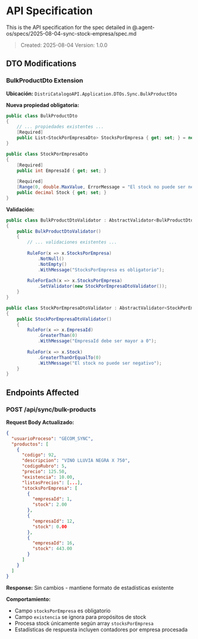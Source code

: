 # API Specification

This is the API specification for the spec detailed in @.agent-os/specs/2025-08-04-sync-stock-empresa/spec.md

> Created: 2025-08-04
> Version: 1.0.0

## DTO Modifications

### BulkProductDto Extension

**Ubicación:** `DistriCatalogoAPI.Application.DTOs.Sync.BulkProductDto`

**Nueva propiedad obligatoria:**
```csharp
public class BulkProductDto
{
    // ... propiedades existentes ...
    [Required]
    public List<StockPorEmpresaDto> StocksPorEmpresa { get; set; } = new();
}

public class StockPorEmpresaDto
{
    [Required]
    public int EmpresaId { get; set; }
    
    [Required]
    [Range(0, double.MaxValue, ErrorMessage = "El stock no puede ser negativo")]
    public decimal Stock { get; set; }
}
```

**Validación:**
```csharp
public class BulkProductDtoValidator : AbstractValidator<BulkProductDto>
{
    public BulkProductDtoValidator()
    {
        // ... validaciones existentes ...
        
        RuleFor(x => x.StocksPorEmpresa)
            .NotNull()
            .NotEmpty()
            .WithMessage("StocksPorEmpresa es obligatorio");
            
        RuleForEach(x => x.StocksPorEmpresa)
            .SetValidator(new StockPorEmpresaDtoValidator());
    }
}

public class StockPorEmpresaDtoValidator : AbstractValidator<StockPorEmpresaDto>
{
    public StockPorEmpresaDtoValidator()
    {
        RuleFor(x => x.EmpresaId)
            .GreaterThan(0)
            .WithMessage("EmpresaId debe ser mayor a 0");
            
        RuleFor(x => x.Stock)
            .GreaterThanOrEqualTo(0)
            .WithMessage("El stock no puede ser negativo");
    }
}
```

## Endpoints Affected

### POST /api/sync/bulk-products

**Request Body Actualizado:**
```json
{
  "usuarioProceso": "GECOM_SYNC",
  "productos": [
    {
      "codigo": 92,
      "descripcion": "VINO LLUVIA NEGRA X 750",
      "codigoRubro": 5,
      "precio": 125.50,
      "existencia": 10.00,
      "listasPrecios": [...],
      "stocksPorEmpresa": [
        {
          "empresaId": 1,
          "stock": 2.00
        },
        {
          "empresaId": 12,
          "stock": 0.00
        },
        {
          "empresaId": 16,
          "stock": 443.00
        }
      ]
    }
  ]
}
```

**Response:** Sin cambios - mantiene formato de estadísticas existente

**Comportamiento:**
- Campo `stocksPorEmpresa` es obligatorio
- Campo `existencia` se ignora para propósitos de stock
- Procesa stock únicamente según array `stocksPorEmpresa`
- Estadísticas de respuesta incluyen contadores por empresa procesada